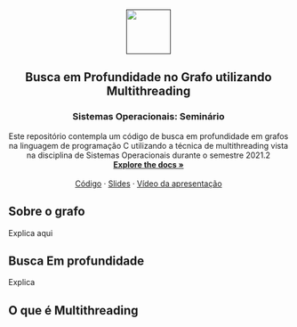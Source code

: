 
<!-- PROJECT LOGO -->
<br />
<p align="center">
  <a href="">
    <img src="https://user-images.githubusercontent.com/49700354/114078715-a61b2f00-987f-11eb-8eef-6fd7cfc17d33.png" alt="" width="80" height="80">
  </a>

  <h2 align="center">Busca em Profundidade no Grafo utilizando Multithreading</h2>
  <h3 align="center">Sistemas Operacionais: Seminário</h3>
  
  
  <p align="center">
    Este repositório contempla um código de busca em profundidade em grafos na linguagem de programação C utilizando a técnica de multithreading vista na disciplina de Sistemas Operacionais durante o semestre 2021.2
    <br />
    <a href=""><strong>Explore the docs »</strong></a>
    <br />
    <br />
    <a href="">Código</a>
    ·
    <a href="">Slides</a>
    ·
    <a href="">Vídeo da apresentação</a>
  </p>
</p>

<!-- ABOUT THE PROJECT -->
## Sobre o grafo
Explica aqui

## Busca Em profundidade
Explica

## O que é Multithreading
